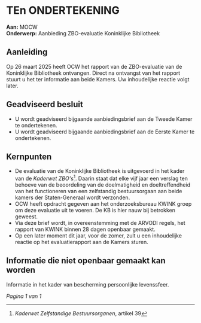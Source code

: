 # TEn ONDERTEKENING

**Aan:** MOCW  
**Onderwerp:** Aanbieding ZBO-evaluatie Koninklijke Bibliotheek  

## Aanleiding
Op 26 maart 2025 heeft OCW het rapport van de ZBO-evaluatie van de Koninklijke Bibliotheek ontvangen. Direct na ontvangst van het rapport stuurt u het ter informatie aan beide Kamers. Uw inhoudelijke reactie volgt later.

## Geadviseerd besluit
- U wordt geadviseerd bijgaande aanbiedingsbrief aan de Tweede Kamer te ondertekenen.  
- U wordt geadviseerd bijgaande aanbiedingsbrief aan de Eerste Kamer te ondertekenen.  

## Kernpunten
- De evaluatie van de Koninklijke Bibliotheek is uitgevoerd in het kader van de *Kaderwet ZBO's*[^1]. Daarin staat dat elke vijf jaar een verslag ten behoeve van de beoordeling van de doelmatigheid en doeltreffendheid van het functioneren van een zelfstandig bestuursorgaan aan beide kamers der Staten-Generaal wordt verzonden.  
- OCW heeft opdracht gegeven aan het onderzoeksbureau KWINK groep om deze evaluatie uit te voeren. De KB is hier nauw bij betrokken geweest.  
- Via deze brief wordt, in overeenstemming met de ARVODI regels, het rapport van KWINK binnen 28 dagen openbaar gemaakt.  
- Op een later moment dit jaar, voor de zomer, zult u een inhoudelijke reactie op het evaluatierapport aan de Kamers sturen.  

## Informatie die niet openbaar gemaakt kan worden
Informatie in het kader van bescherming persoonlijke levenssfeer.  

[^1]: *Kaderwet Zelfstandige Bestuursorganen*, artikel 39  

*Pagina 1 van 1*
